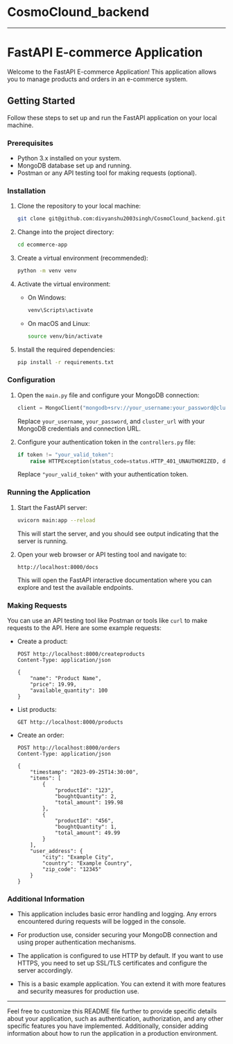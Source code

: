 # CosmoClound_backend


---

# FastAPI E-commerce Application

Welcome to the FastAPI E-commerce Application! This application allows you to manage products and orders in an e-commerce system.

## Getting Started

Follow these steps to set up and run the FastAPI application on your local machine.

### Prerequisites

- Python 3.x installed on your system.
- MongoDB database set up and running.
- Postman or any API testing tool for making requests (optional).

### Installation

1. Clone the repository to your local machine:

   ```bash
   git clone git@github.com:divyanshu2003singh/CosmoClound_backend.git
   ```

2. Change into the project directory:

   ```bash
   cd ecommerce-app
   ```

3. Create a virtual environment (recommended):

   ```bash
   python -m venv venv
   ```

4. Activate the virtual environment:

   - On Windows:

     ```bash
     venv\Scripts\activate
     ```

   - On macOS and Linux:

     ```bash
     source venv/bin/activate
     ```

5. Install the required dependencies:

   ```bash
   pip install -r requirements.txt
   ```

### Configuration

1. Open the `main.py` file and configure your MongoDB connection:

   ```python
   client = MongoClient("mongodb+srv://your_username:your_password@cluster_url")
   ```

   Replace `your_username`, `your_password`, and `cluster_url` with your MongoDB credentials and connection URL.

2. Configure your authentication token in the `controllers.py` file:

   ```python
   if token != "your_valid_token":
       raise HTTPException(status_code=status.HTTP_401_UNAUTHORIZED, detail="Invalid credentials")
   ```

   Replace `"your_valid_token"` with your authentication token.

### Running the Application

1. Start the FastAPI server:

   ```bash
   uvicorn main:app --reload
   ```

   This will start the server, and you should see output indicating that the server is running.

2. Open your web browser or API testing tool and navigate to:

   ```
   http://localhost:8000/docs
   ```

   This will open the FastAPI interactive documentation where you can explore and test the available endpoints.

### Making Requests

You can use an API testing tool like Postman or tools like `curl` to make requests to the API. Here are some example requests:

- Create a product:

  ```http
  POST http://localhost:8000/createproducts
  Content-Type: application/json

  {
      "name": "Product Name",
      "price": 19.99,
      "available_quantity": 100
  }
  ```

- List products:

  ```http
  GET http://localhost:8000/products
  ```

- Create an order:

  ```http
  POST http://localhost:8000/orders
  Content-Type: application/json

  {
      "timestamp": "2023-09-25T14:30:00",
      "items": [
          {
              "productId": "123",
              "boughtQuantity": 2,
              "total_amount": 199.98
          },
          {
              "productId": "456",
              "boughtQuantity": 1,
              "total_amount": 49.99
          }
      ],
      "user_address": {
          "city": "Example City",
          "country": "Example Country",
          "zip_code": "12345"
      }
  }
  ```

### Additional Information

- This application includes basic error handling and logging. Any errors encountered during requests will be logged in the console.

- For production use, consider securing your MongoDB connection and using proper authentication mechanisms.

- The application is configured to use HTTP by default. If you want to use HTTPS, you need to set up SSL/TLS certificates and configure the server accordingly.

- This is a basic example application. You can extend it with more features and security measures for production use.

---

Feel free to customize this README file further to provide specific details about your application, such as authentication, authorization, and any other specific features you have implemented. Additionally, consider adding information about how to run the application in a production environment.
